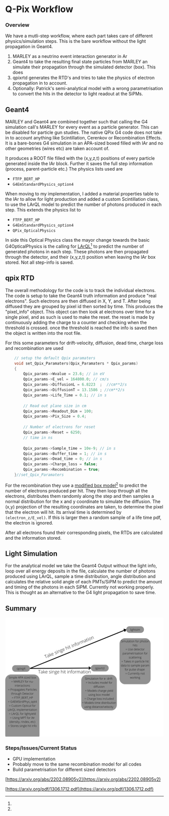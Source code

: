 # Q-Pix Workflow

### Overview

We have a mutli-step workflow, where each part takes care of different physics/simulation steps. This is the bare workflow without the light propagation in Geant4.

1. MARLEY as a neutrino event interaction generator in Ar
2. Geant4 to take the resulting final state particles from MARLEY an simulate their propagation through the simulated detector (box). This does
3. qpixrtd generates the RTD's and tries to take the physics of electron propagation in to account.
4. Optionally: Patrick's semi-analytical model with a wrong parametrisation to convert the hits in the detector to light readout at the SiPMs.

## Geant4

MARLEY and Geant4 are combined together such that calling the G4 simulation call's MARLEY for every event as a particle generator. This can be disabled for particle gun studies.
The native QPix G4 code does not take in to account anything like Scintillation, Cerenkov or Recombination Effects.
It is a bare-bones G4 simulation in an APA-sized boxed filled with lAr and no other geometries (wires etc) are taken account of.

It produces a ROOT file filled with the (x,y,z,t) positions of every particle generated inside the lAr block. Further it saves the full step information (process, parent-particle etc.)
The physics lists used are

- `FTFP_BERT_HP`
- `G4EmStandardPhysics_option4`

When moving to my implementation, I added a material properties table to the lAr to allow for light production and added a custom Scintillation class, to use the LArQL model to predict the number of photons produced in each step. This extends the physics list to

- `FTFP_BERT_HP`
- `G4EmStandardPhysics_option4`
- `QPix_OpticalPhysics`

In side this Optical Physics class the mayor change towards the basic G4OpticalPhysics is the calling for [LArQL](https://arxiv.org/abs/2202.08905v2)[^1] to predict the number of generated photons in each step. These photons are then propagated through the detector, and their (x,y,z,t) position when leaving the lAr box stored. Not all step-info is saved.

## qpix RTD

The overall methodology for the code is to track the individual electrons. The code is setup to take the Geant4 truth information and produce "real electrons". Such electrons are then diffused in X, Y, and T. After being diffused they are grouped by pixel id then sorted by time. This produces the "pixel_info" object. This object can then look at electrons over time for a single pixel, and as such is used to make the reset. the reset is made by continuously adding the charge to a counter and checking when the threshold is crossed. once the threshold is reached the info is saved then the object is written into the root file.

For this some parameters for drift-velocity, diffusion, dead time, charge loss and recombination are used

```cpp
    // setup the default Qpix paramaters
    void set_Qpix_Paramaters(Qpix_Paramaters * Qpix_params)
    {
        Qpix_params->Wvalue = 23.6; // in eV
        Qpix_params->E_vel = 164800.0; // cm/s
        Qpix_params->DiffusionL = 6.8223  ;  //cm**2/s
        Qpix_params->DiffusionT = 13.1586 ; //cm**2/s
        Qpix_params->Life_Time = 0.1; // in s

        // Read out plane size in cm
        Qpix_params->Readout_Dim = 100;
        Qpix_params->Pix_Size = 0.4;

        // Number of electrons for reset
        Qpix_params->Reset = 6250;
        // time in ns

        Qpix_params->Sample_time = 10e-9; // in s
        Qpix_params->Buffer_time = 1; // in s
        Qpix_params->Dead_time = 0; // in s
        Qpix_params->Charge_loss = false;
        Qpix_params->Recombination = true;
    }//set_Qpix_Paramaters

```

For the recombination they use a [modified box model](https://arxiv.org/pdf/1306.1712.pdf)[^2] to predict the number of electrons produced per hit.
They then loop through all the electrons, distributes them randomly along the step and then samples a normal distribution for the x and y coordinate to simulate the diffusion.
The (x,y) projection of the resulting coordinates are taken, to determine the pixel that the electron will hit.
Its arrival time is determined by `(electron_z/E_vel)`.
If this is larger then a random sample of a life time pdf, the electron is ignored.

After all electrons found their corresponding pixels, the RTDs are calculated and the information stored.

## Light Simulation

For the analytical model we take the Geant4 Output without the light info, loop over all energy deposits in the file, calculate the number of photons produced using LArQL, sample a time distribution, angle distribution and calculates the relative solid angle of each PMTs/SiPM to predict the amount and timing of the photons in each SiPM.
Currently not working properly.
This is thought as an alternative to the G4 light propagation to save time.


## Summary

![Summary](./qpixg4.png)

### Steps/Issues/Current Status

- GPU implementation
- Probably move to the same recombination model for all codes
- Build parametrisation for different sized detectors

[^1]:
[https://arxiv.org/abs/2202.08905v2](https://arxiv.org/abs/2202.08905v2)
[^2]:
[https://arxiv.org/pdf/1306.1712.pdf](https://arxiv.org/pdf/1306.1712.pdf)

